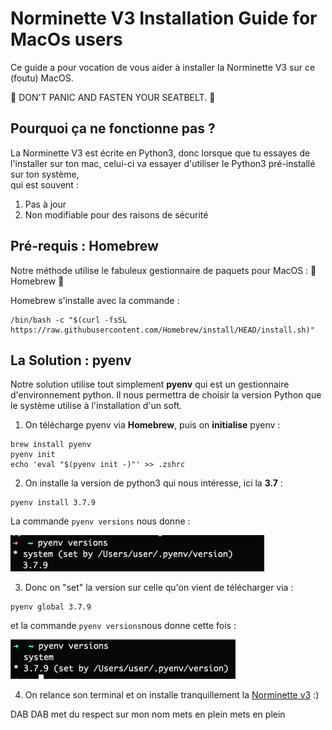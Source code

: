 # Norminette V3 Installation Guide for MacOs users

Ce guide a pour vocation de vous aider à installer la Norminette V3 sur ce (foutu) MacOS.

🛫  DON'T PANIC AND FASTEN YOUR SEATBELT. 🛬

## Pourquoi ça ne fonctionne pas ? 

La Norminette V3 est écrite en Python3, donc lorsque que tu essayes de l'installer sur ton mac, celui-ci va essayer d'utiliser le Python3 pré-installé sur ton système, \
qui est souvent :
1) Pas à jour
2) Non modifiable pour des raisons de sécurité

## Pré-requis : Homebrew
Notre méthode utilise le fabuleux gestionnaire de paquets pour MacOS : 🍺 Homebrew 🍺

Homebrew s'installe avec la commande :

```
/bin/bash -c "$(curl -fsSL https://raw.githubusercontent.com/Homebrew/install/HEAD/install.sh)"
```

## La Solution : pyenv

Notre solution utilise tout simplement **pyenv** qui est un gestionnaire d'environnement python. Il nous permettra de choisir la version Python que le système utilise à l'installation d'un soft. 

1) On télécharge pyenv via **Homebrew**, puis on **initialise** pyenv : 
```
brew install pyenv
pyenv init
echo 'eval "$(pyenv init -)"' >> .zshrc
```

2) On installe la version de python3 qui nous intéresse, ici la **3.7** :
```
pyenv install 3.7.9
```

La commande `pyenv versions` nous donne : 

![Capture d'écran](./img/Screenshot.png)

3) Donc on "set" la version sur celle qu'on vient de télécharger via :
```
pyenv global 3.7.9
```

et la commande `pyenv versions`nous donne cette fois : 

![Capture d'écran](./img/Screenshot2.png)

4) On relance son terminal et on installe tranquillement la [Norminette v3](https://github.com/42School/norminette) :)

DAB DAB met du respect sur mon nom mets en plein mets en plein
